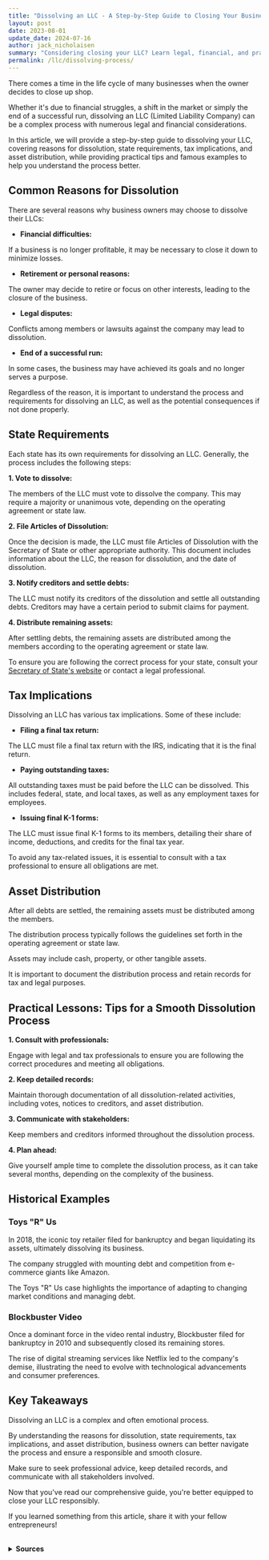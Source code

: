 ```yaml
---
title: "Dissolving an LLC - A Step-by-Step Guide to Closing Your Business"
layout: post
date: 2023-08-01
update_date: 2024-07-16
author: jack_nicholaisen
summary: "Considering closing your LLC? Learn legal, financial, and practical tips for dissolving it in our comprehensive guide. Dive in now!"
permalink: /llc/dissolving-process/
---
```


There comes a time in the life cycle of many businesses when the owner decides to close up shop. 

Whether it's due to financial struggles, a shift in the market or simply the end of a successful run, dissolving an LLC (Limited Liability Company) can be a complex process with numerous legal and financial considerations.

In this article, we will provide a step-by-step guide to dissolving your LLC, covering reasons for dissolution, state requirements, tax implications, and asset distribution, while providing practical tips and famous examples to help you understand the process better.

## Common Reasons for Dissolution

There are several reasons why business owners may choose to dissolve their LLCs:

-   **Financial difficulties:** 

If a business is no longer profitable, it may be necessary to close it down to minimize losses.

-   **Retirement or personal reasons:** 

The owner may decide to retire or focus on other interests, leading to the closure of the business.

-   **Legal disputes:** 

Conflicts among members or lawsuits against the company may lead to dissolution.

-   **End of a successful run:** 

In some cases, the business may have achieved its goals and no longer serves a purpose.

Regardless of the reason, it is important to understand the process and requirements for dissolving an LLC, as well as the potential consequences if not done properly.

## State Requirements

Each state has its own requirements for dissolving an LLC. Generally, the process includes the following steps:

**1.  Vote to dissolve:** 

The members of the LLC must vote to dissolve the company. This may require a majority or unanimous vote, depending on the operating agreement or state law.

**2.  File Articles of Dissolution:** 

Once the decision is made, the LLC must file Articles of Dissolution with the Secretary of State or other appropriate authority. This document includes information about the LLC, the reason for dissolution, and the date of dissolution.

**3.  Notify creditors and settle debts:** 

The LLC must notify its creditors of the dissolution and settle all outstanding debts. Creditors may have a certain period to submit claims for payment.

**4.  Distribute remaining assets:** 

After settling debts, the remaining assets are distributed among the members according to the operating agreement or state law.

To ensure you are following the correct process for your state, consult your  <a href="https://www.businessinitiative.org/directory/secretary-of-state-list/" target="_blank">Secretary of State's website</a> or contact a legal professional.

## Tax Implications

Dissolving an LLC has various tax implications. Some of these include:

-   **Filing a final tax return:** 

The LLC must file a final tax return with the IRS, indicating that it is the final return.

-   **Paying outstanding taxes:** 

All outstanding taxes must be paid before the LLC can be dissolved. This includes federal, state, and local taxes, as well as any employment taxes for employees.

-   **Issuing final K-1 forms:** 

The LLC must issue final K-1 forms to its members, detailing their share of income, deductions, and credits for the final tax year.

To avoid any tax-related issues, it is essential to consult with a tax professional to ensure all obligations are met.

## Asset Distribution

After all debts are settled, the remaining assets must be distributed among the members. 

The distribution process typically follows the guidelines set forth in the operating agreement or state law. 

Assets may include cash, property, or other tangible assets. 

It is important to document the distribution process and retain records for tax and legal purposes.

## Practical Lessons: Tips for a Smooth Dissolution Process

**1.  Consult with professionals:** 

Engage with legal and tax professionals to ensure you are following the correct procedures and meeting all obligations.

**2.  Keep detailed records:** 

Maintain thorough documentation of all dissolution-related activities, including votes, notices to creditors, and asset distribution.

**3.  Communicate with stakeholders:** 

Keep members and creditors informed throughout the dissolution process.

**4.  Plan ahead:** 

Give yourself ample time to complete the dissolution process, as it can take several months, depending on the complexity of the business.

## Historical Examples

### Toys "R" Us

In 2018, the iconic toy retailer filed for bankruptcy and began liquidating its assets, ultimately dissolving its business. 

The company struggled with mounting debt and competition from e-commerce giants like Amazon. 

The Toys "R" Us case highlights the importance of adapting to changing market conditions and managing debt.

### Blockbuster Video

Once a dominant force in the video rental industry, Blockbuster filed for bankruptcy in 2010 and subsequently closed its remaining stores. 

The rise of digital streaming services like Netflix led to the company's demise, illustrating the need to evolve with technological advancements and consumer preferences.

## Key Takeaways

Dissolving an LLC is a complex and often emotional process.

By understanding the reasons for dissolution, state requirements, tax implications, and asset distribution, business owners can better navigate the process and ensure a responsible and smooth closure.

Make sure to seek professional advice, keep detailed records, and communicate with all stakeholders involved.

Now that you've read our comprehensive guide, you're better equipped to close your LLC responsibly.

If you learned something from this article, share it with your fellow entrepreneurs!

<br>
<details>
<summary><b>Sources</b></summary>
<br>
<ul>
    <li><a href="https://www.irs.gov/businesses/small-businesses-self-employed/closing-a-business">IRS: Closing a Business</a></li>
    <li><a href="https://www.nolo.com/legal-encyclopedia/how-to-dissolve-llc.html">NOLO: How to Dissolve an LLC</a></li>
    <li><a href="https://www.sba.gov/business-guide/manage-your-business/close-or-sell-your-business">U.S. Small Business Administration: Closing Your Business</a></li>
    <li><a href="https://www.forbes.com/sites/adamhartung/2018/03/22/how-bad-decisions-brought-toys-r-us-to-its-demise/?sh=1e61b6b84f5a">Forbes: The Fall of Toys 'R' Us</a></li>
    <li><a href="https://www.cnbc.com/2017/08/04/blockbusters-rise-and-fall-the-inside-story.html">CNBC: Blockbuster's rise and fall</a></li>
</ul>
</details>



